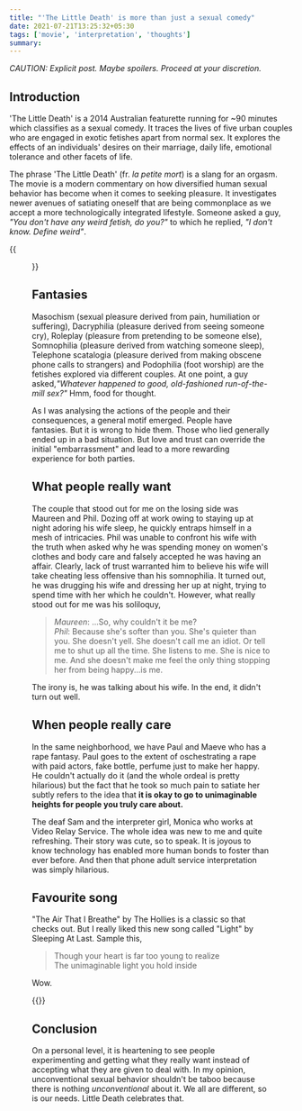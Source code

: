 ```yaml
---
title: "'The Little Death' is more than just a sexual comedy"
date: 2021-07-21T13:25:32+05:30
tags: ['movie', 'interpretation', 'thoughts'] 
summary: 
---
```


_CAUTION: Explicit post. Maybe spoilers. Proceed at your discretion._   


## Introduction  

'The Little Death' is a 2014 Australian featurette running for ~90 minutes which classifies as a sexual comedy. It traces the lives of five urban couples who are engaged in exotic fetishes apart from normal sex. It explores the effects of an individuals' desires on their marriage, daily life, emotional tolerance and other facets of life.    

The phrase 'The Little Death' (fr. _la petite mort_) is a slang for an orgasm. The movie is a modern commentary on how diversified human sexual behavior has become when it comes to seeking pleasure. It investigates newer avenues of satiating oneself that are being commonplace as we accept a more technologically integrated lifestyle. Someone asked a guy, _"You don't have any weird fetish, do you?"_ to which he replied, _"I don't know. Define weird"_.   

{{<figure src="/littledeath/poster.jpg" width="400px">}}
## Fantasies  
Masochism (sexual pleasure derived from pain, humiliation or suffering), Dacryphilia (pleasure derived from seeing someone cry), Roleplay (pleasure from pretending to be someone else), Somnophilia (pleasure derived from watching someone sleep), Telephone scatalogia (pleasure derived from making obscene phone calls to strangers) and Podophilia (foot worship) are the fetishes explored via different couples. At one point, a guy asked,_"Whatever happened to good, old-fashioned run-of-the-mill sex?"_ Hmm, food for thought.   

As I was analysing the actions of the people and their consequences, a general motif emerged. People have fantasies. But it is wrong to hide them. Those who lied generally ended up in a bad situation. But love and trust can override the initial "embarrassment" and lead to a more rewarding experience for both parties.  

## What people really want   

The couple that stood out for me on the losing side was Maureen and Phil. Dozing off at work owing to staying up at night adoring his wife sleep, he quickly entraps himself in a mesh of intricacies. Phil was unable to confront his wife with the truth when asked why he was spending money on women's clothes and body care and falsely accepted he was having an affair. Clearly, lack of trust warranted him to believe his wife will take cheating less offensive than his somnophilia. It turned out, he was drugging his wife and dressing her up at night, trying to spend time with her which he couldn't. However, what really stood out for me was his soliloquy, 

> _Maureen_: ...So, why couldn't it be me?  
_Phil_: Because she's softer than you. She's quieter than you. She doesn't yell. She doesn't call me an idiot. Or tell me to shut up all the time. She listens to me. She is nice to me. And she doesn't make me feel the only thing stopping her from being happy...is me.  

The irony is, he was talking about his wife. In the end, it didn't turn out well.   

## When people really care   

In the same neighborhood, we have Paul and Maeve who has a rape fantasy. Paul goes to the extent of oschestrating a rape with paid actors, fake bottle, perfume just to make her happy. He couldn't actually do it (and the whole ordeal is pretty hilarious) but the fact that he took so much pain to satiate her subtly refers to the idea that **it is okay to go to unimaginable heights for people you truly care about.**   

The deaf Sam and the interpreter girl, Monica who works at Video Relay Service. The whole idea was new to me and quite refreshing. Their story was cute, so to speak. It is joyous to know technology has enabled more human bonds to foster than ever before. And then that phone adult service interpretation was simply hilarious.

## Favourite song  

"The Air That I Breathe" by The Hollies is a classic so that checks out. But I really liked this new song called "Light" by Sleeping At Last. Sample this,  

>  Though your heart is far too young to realize   
The unimaginable light you hold inside   

Wow.

{{<youtube lJbscoDctuU>}}

## Conclusion  

On a personal level, it is heartening to see people experimenting and getting what they really want instead of accepting what they are given to deal with. In my opinion, unconventional sexual behavior shouldn't be taboo because there is nothing _unconventional_ about it. We all are different, so is our needs. Little Death celebrates that. 



